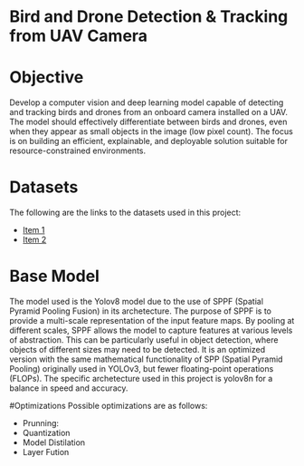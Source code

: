 # Bird and Drone Detection & Tracking from UAV Camera

# Objective
Develop a computer vision and deep learning model capable of detecting and tracking birds and drones from an onboard camera installed on a UAV. The model should effectively differentiate between birds and drones, even when they appear as small objects in the image (low pixel count). The focus is on building an efficient, explainable, and deployable solution suitable for resource-constrained environments.

# Datasets
The following are the links to the datasets used in this project:
- [Item 1](https://universe.roboflow.com/abdulrahman-eidhah/final-jdwbv)
- [Item 2](https://www.kaggle.com/datasets/hussein1234/drone-uav-bird/data)

# Base Model
The model used is the Yolov8 model due to the use of SPPF (Spatial Pyramid Pooling Fusion) in its archetecture. The purpose of SPPF is to provide a multi-scale representation of the input feature maps. By pooling at different scales, SPPF allows the model to capture features at various levels of abstraction. This can be particularly useful in object detection, where objects of different sizes may need to be detected.  It is an optimized version with the same mathematical functionality of SPP (Spatial Pyramid Pooling) originally used in YOLOv3, but fewer floating-point operations (FLOPs). The specific archetecture used in this project is yolov8n for a balance in speed and accuracy.  

#Optimizations
Possible optimizations are as follows:
- Prunning: 
- Quantization
- Model Distilation
- Layer Fution
